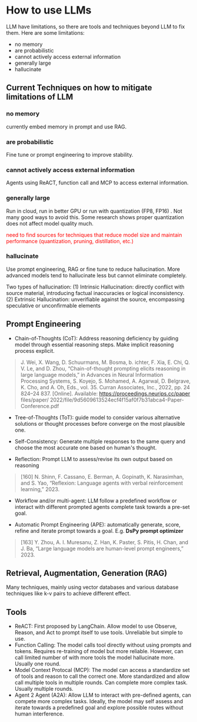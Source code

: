 # How to use LLMs 

LLM have limitations, so there are tools and techniques beyond LLM to fix them. Here are some limitations:  

* no memory 
* are probabilistic
* cannot actively access external information
* generally large 
* hallucinate 

## Current Techniques on how to mitigate limitations of LLM 

### no memory 

currently embed memory in prompt and use RAG.  

### are probabilistic

Fine tune or prompt engineering to improve stability. 

### cannot actively access external information

Agents using ReACT, function call and MCP to access external information. 

### generally large 

Run in cloud, run in better GPU or run with quantization (FP8, FP16) . Not many good ways to avoid this. Some research shows proper quantization does not affect model quality much. 

<span style="color: red;">need to find sources for techniques that reduce model size and maintain performance (quantization, pruning, distillation, etc.)</span>

### hallucinate 

Use prompt engineering, RAG or fine tune to reduce hallucination. More advanced models tend to hallucinate less but cannot eliminate completely. 

Two types of hallucination: 
(1) Intrinsic Hallucination: directly conflict with source material, introducing factual inaccuracies or logical inconsistency. 
(2) Extrinsic Hallucination: unverifiable against the source, encompassing speculative or unconfirmable elements 

## Prompt Engineering 

* Chain-of-Thoughts (CoT): Address reasoning deficiency by guiding model through essential reasoning steps. Make implicit reasoning process explicit. 

> J. Wei, X. Wang, D. Schuurmans, M. Bosma, b. ichter, F. Xia, E. Chi, Q. V. Le, and D. Zhou, “Chain-of-thought prompting elicits reasoning in large language models,” in Advances in Neural Information Processing Systems, S. Koyejo, S. Mohamed, A. Agarwal, D. Belgrave, K. Cho, and A. Oh, Eds., vol. 35. Curran Associates, Inc., 2022, pp. 24 824–24 837. [Online]. Available: https://proceedings.neurips.cc/paper files/paper/ 2022/file/9d5609613524ecf4f15af0f7b31abca4-Paper-Conference.pdf

* Tree-of-Thoughts (ToT): guide model to consider various alternative solutions or thought processes before converge on the most plausible one. 

* Self-Consistency: Generate multiple responses to the same query and choose the most accurate one based on human's thought. 

* Reflection: Prompt LLM to assess/revise its own output based on reasoning

> [160] N. Shinn, F. Cassano, E. Berman, A. Gopinath, K. Narasimhan, and S. Yao, “Reflexion: Language agents with verbal reinforcement learning,” 2023.

* Workflow and/or multi-agent: LLM follow a predefined workflow or interact with different prompted agents complete task towards a pre-set goal. 

* Automatic Prompt Engineering (APE): automatically generate, score, refine and iterate prompt towards a goal. E.g. **DsPy prompt optimizer**

> [163] Y. Zhou, A. I. Muresanu, Z. Han, K. Paster, S. Pitis, H. Chan, and J. Ba, “Large language models are human-level prompt engineers,” 2023.

## Retrieval, Augmentation, Generation (RAG)

Many techniques, mainly using vector databases and various database techniques like k-v pairs to achieve different effect. 


## Tools 

* ReACT: First proposed by LangChain. Allow model to use Observe, Reason, and Act to prompt itself to use tools. Unreliable but simple to use. 
* Function Calling: The model calls tool directly without using prompts and tokens. Requires re-training of model but more reliable. However, can call limited number of with more tools the model hallucinate more. Usually one round. 
* Model Context Protocal (MCP): The model can access a standardize set of tools and reason to call the correct one. More standardized and allow call multiple tools in multiple rounds. Can complete more complex task. Usually multiple rounds. 
* Agent 2 Agent (A2A): Allow LLM to interact with pre-defined agents, can compete more complex tasks. Ideally, the model may self assess and iterate towards a predefined goal and explore possible routes without human interference. 